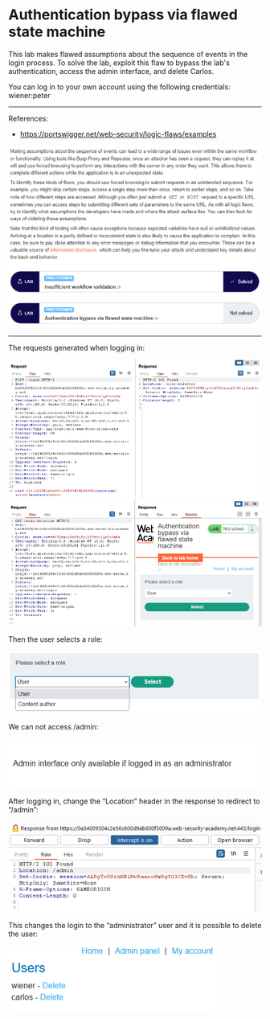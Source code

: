 
# Authentication bypass via flawed state machine

This lab makes flawed assumptions about the sequence of events in the login process. To solve the lab, exploit this flaw to bypass the lab's authentication, access the admin interface, and delete Carlos.

You can log in to your own account using the following credentials: wiener:peter

---------------------------------------------

References: 

- https://portswigger.net/web-security/logic-flaws/examples



![img](images/Authentication%20bypass%20via%20flawed%20state%20machine/1.png)

---------------------------------------------

The requests generated when logging in:





![img](images/Authentication%20bypass%20via%20flawed%20state%20machine/2.png)
![img](images/Authentication%20bypass%20via%20flawed%20state%20machine/3.png)


Then the user selects a role:



![img](images/Authentication%20bypass%20via%20flawed%20state%20machine/4.png)


We can not access /admin:



![img](images/Authentication%20bypass%20via%20flawed%20state%20machine/5.png)


After logging in, change the “Location” header in the response to redirect to “/admin”:



![img](images/Authentication%20bypass%20via%20flawed%20state%20machine/6.png)


This changes the login to the “administrator” user and it is possible to delete the user:



![img](images/Authentication%20bypass%20via%20flawed%20state%20machine/7.png)
